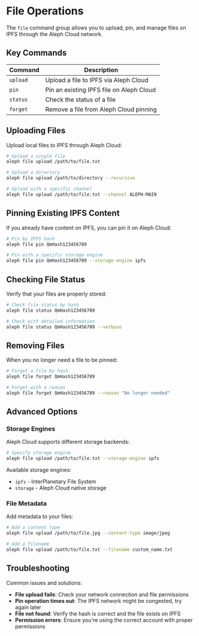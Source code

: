 # File Operations

The `file` command group allows you to upload, pin, and manage files on IPFS through the Aleph Cloud network.

## Key Commands

| Command | Description |
|---------|-------------|
| `upload` | Upload a file to IPFS via Aleph Cloud |
| `pin` | Pin an existing IPFS file on Aleph Cloud |
| `status` | Check the status of a file |
| `forget` | Remove a file from Aleph Cloud pinning |

## Uploading Files

Upload local files to IPFS through Aleph Cloud:

```bash
# Upload a single file
aleph file upload /path/to/file.txt

# Upload a directory
aleph file upload /path/to/directory --recursive

# Upload with a specific channel
aleph file upload /path/to/file.txt --channel ALEPH-MAIN
```

## Pinning Existing IPFS Content

If you already have content on IPFS, you can pin it on Aleph Cloud:

```bash
# Pin by IPFS hash
aleph file pin QmHash123456789

# Pin with a specific storage engine
aleph file pin QmHash123456789 --storage-engine ipfs
```

## Checking File Status

Verify that your files are properly stored:

```bash
# Check file status by hash
aleph file status QmHash123456789

# Check with detailed information
aleph file status QmHash123456789 --verbose
```

## Removing Files

When you no longer need a file to be pinned:

```bash
# Forget a file by hash
aleph file forget QmHash123456789

# Forget with a reason
aleph file forget QmHash123456789 --reason "No longer needed"
```

## Advanced Options

### Storage Engines

Aleph Cloud supports different storage backends:

```bash
# Specify storage engine
aleph file upload /path/to/file.txt --storage-engine ipfs
```

Available storage engines:
- `ipfs` - InterPlanetary File System
- `storage` - Aleph Cloud native storage

### File Metadata

Add metadata to your files:

```bash
# Add a content type
aleph file upload /path/to/file.jpg --content-type image/jpeg

# Add a filename
aleph file upload /path/to/file.txt --filename custom_name.txt
```

## Troubleshooting

Common issues and solutions:

- **File upload fails**: Check your network connection and file permissions
- **Pin operation times out**: The IPFS network might be congested, try again later
- **File not found**: Verify the hash is correct and the file exists on IPFS
- **Permission errors**: Ensure you're using the correct account with proper permissions
